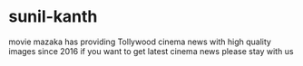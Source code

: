 # sunil-kanth
movie mazaka has providing Tollywood cinema news with high quality images since 2016 if you want to get latest cinema news please stay with us
